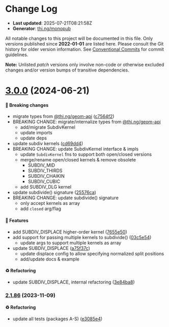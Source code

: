 # Change Log

- **Last updated**: 2025-07-21T08:21:58Z
- **Generator**: [thi.ng/monopub](https://thi.ng/monopub)

All notable changes to this project will be documented in this file.
Only versions published since **2022-01-01** are listed here.
Please consult the Git history for older version information.
See [Conventional Commits](https://conventionalcommits.org/) for commit guidelines.

**Note:** Unlisted _patch_ versions only involve non-code or otherwise excluded changes
and/or version bumps of transitive dependencies.

# [3.0.0](https://github.com/thi-ng/umbrella/tree/@thi.ng/geom-subdiv-curve@3.0.0) (2024-06-21)

#### 🛑 Breaking changes

- migrate types from [@thi.ng/geom-api](https://github.com/thi-ng/umbrella/tree/main/packages/geom-api) ([c7564f2](https://github.com/thi-ng/umbrella/commit/c7564f2))
- BREAKING CHANGE: migrate/internalize types from [@thi.ng/geom-api](https://github.com/thi-ng/umbrella/tree/main/packages/geom-api)
  - add/migrate SubdivKernel
  - update imports
  - update deps
- update subdiv kernels ([cd69dd4](https://github.com/thi-ng/umbrella/commit/cd69dd4))
- BREAKING CHANGE: update SubdivKernel interface & impls
  - update `SubdivKernel` fns to support both open/closed versions
  - merge/rename open/closed kernels & remove obsolete
    - SUBDIV_MID
    - SUBDIV_THIRDS
    - SUBDIV_CHAIKIN
    - SUBDIV_CUBIC
  - add SUBDIV_DLG kernel
- update subdivide() signature ([25576ca](https://github.com/thi-ng/umbrella/commit/25576ca))
- BREAKING CHANGE: update subdivide() signature
  - only accept kernels as array
  - add `closed` arg/flag

#### 🚀 Features

- add SUBDIV_DISPLACE higher-order kernel ([7655e50](https://github.com/thi-ng/umbrella/commit/7655e50))
- add support for passing multiple kernels to subdivide() ([03c5e54](https://github.com/thi-ng/umbrella/commit/03c5e54))
  - update args to support multiple kernels as array
- update SUBDIV_DISPLACE ([a75f37c](https://github.com/thi-ng/umbrella/commit/a75f37c))
  - update displace config to allow specifying normalized split positions
  - add/update docs & example

#### ♻️ Refactoring

- update SUBDIV_DISPLACE, internal refactoring ([3e84ba8](https://github.com/thi-ng/umbrella/commit/3e84ba8))

### [2.1.86](https://github.com/thi-ng/umbrella/tree/@thi.ng/geom-subdiv-curve@2.1.86) (2023-11-09)

#### ♻️ Refactoring

- update all tests (packages A-S) ([e3085e4](https://github.com/thi-ng/umbrella/commit/e3085e4))
